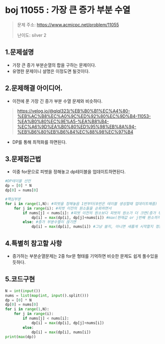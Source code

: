 # boj 11055 : 가장 큰 증가 부분 수열
> 문제 주소: https://www.acmicpc.net/problem/11055
> 
> 난이도: silver 2

## 1.문제설명
- 가장 큰 증가 부분순열의 합을 구하는 문제이다.
- 유명한 문제이니 설명은 이정도면 될것이다.
## 2.문제해결 아이디어.
- 이전에 푼 가장 긴 증가 부분 수열 문제와 비슷하다.
> https://velog.io/@qlql323/%EB%B0%B1%EC%A4%80-%EB%AC%B8%EC%A0%9C%ED%92%80%EC%9D%B4-11053-%EA%B0%80%EC%9E%A5-%EA%B8%B4-%EC%A6%9D%EA%B0%80%ED%95%98%EB%8A%94-%EB%B6%80%EB%B6%84%EC%88%98%EC%97%B4
- DP를 통해 최적화를 하면된다.
## 3.문제접근법
- 이중 for문으로 피벗을 정해놓고 dp테이블을 업데이트하면된다.
```python
#DP테이블 선언
dp = [0] * N
dp[0] = nums[0]
```
```python
#핵심부분
for i in range(1,N): #피벗을 정해놓음 1번부터(0번은 테이블 생성할때 업데이트해줌)
    for j in range(i): #피벗 이전의 원소들을 순회하면서
        if nums[j] < nums[i]: #피벗 이전의 원소보다 피벗의 원소가 더 크면(증가 부분수열이 계속 성립하면)
            dp[i] = max(dp[i], dp[j]+nums[i]) #max(현재값 or j번째 원소까지 증가 부분순열의 합 + i번째 원소의 값)
        else: #증가 부분수열이 끊기면
            dp[i] = max(dp[i], nums[i]) #그냥 쓸지, 아니면 새롭게 시작할지 정함
```
## 4.특별히 참고할 사항
- 증가하는 부분순열문제는 2중 for문 형태를 기억하면 비슷한 문제도 쉽게 풀수있을듯하다.
## 5.코드구현
``` python
N = int(input())
nums = list(map(int, input().split()))
dp = [0] * N
dp[0] = nums[0]
for i in range(1,N):
    for j in range(i):
        if nums[j] < nums[i]:
            dp[i] = max(dp[i], dp[j]+nums[i])
        else:
            dp[i] = max(dp[i], nums[i])
print(max(dp))
```
